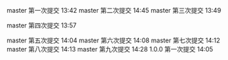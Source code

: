 master 第一次提交 13:42
master 第二次提交 14:45
master 第三次提交 13:49

master 第四次提交 13:57

master 第五次提交 14:04
master 第六次提交 14:08
master 第七次提交 14:12
master 第八次提交 14:13
master 第九次提交 14:28
1.0.0  第一次提交 14:05
